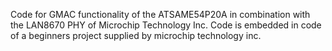 Code for GMAC functionality of the ATSAME54P20A in combination with the LAN8670 PHY of Microchip Technology Inc. 
Code is embedded in code of a beginners project supplied by microchip technology inc.